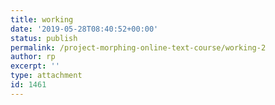 ```yaml
---
title: working
date: '2019-05-28T08:40:52+00:00'
status: publish
permalink: /project-morphing-online-text-course/working-2
author: rp
excerpt: ''
type: attachment
id: 1461
---
```

<!DOCTYPE html PUBLIC "-//W3C//DTD HTML 4.0 Transitional//EN" "http://www.w3.org/TR/REC-html40/loose.dtd">
<?xml encoding="UTF-8">
